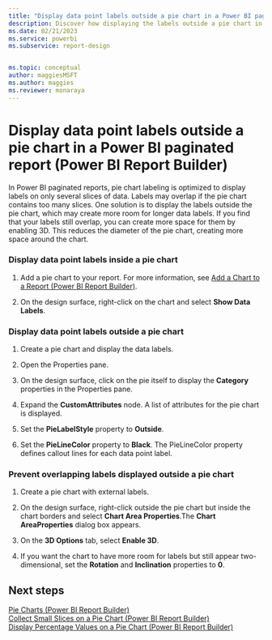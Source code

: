 ```yaml
---
title: "Display data point labels outside a pie chart in a Power BI paginated report | Microsoft Docs"
description: Discover how displaying the labels outside a pie chart in a Power BI paginated report might create more room for longer data labels in Power BI Report Builder.
ms.date: 02/21/2023
ms.service: powerbi
ms.subservice: report-design


ms.topic: conceptual
author: maggiesMSFT
ms.author: maggies
ms.reviewer: monaraya
---
```

# Display data point labels outside a pie chart in a Power BI paginated report (Power BI Report Builder)

  In Power BI paginated reports, pie chart labeling is optimized to display labels on only several slices of data. Labels may overlap if the pie chart contains too many slices. One solution is to display the labels outside the pie chart, which may create more room for longer data labels. If you find that your labels still overlap, you can create more space for them by enabling 3D. This reduces the diameter of the pie chart, creating more space around the chart.  
  
  
### Display data point labels inside a pie chart  
  
1.  Add a pie chart to your report. For more information, see [Add a Chart to a Report &#40;Power BI Report Builder&#41;](/paginated-reports/report-design/visualizations/add-a-chart-to-a-report-report-builder-and-ssrs).  
  
2.  On the design surface, right-click on the chart and select **Show Data Labels**.  
  
### Display data point labels outside a pie chart  
  
1.  Create a pie chart and display the data labels.  
  
2.  Open the Properties pane.  
  
3.  On the design surface, click on the pie itself to display the **Category** properties in the Properties pane.  
  
4.  Expand the **CustomAttributes** node. A list of attributes for the pie chart is displayed.  
  
5.  Set the **PieLabelStyle** property to **Outside**.  
  
6.  Set the **PieLineColor** property to **Black**. The PieLineColor property defines callout lines for each data point label.  
  
### Prevent overlapping labels displayed outside a pie chart  
  
1.  Create a pie chart with external labels.  
  
2.  On the design surface, right-click outside the pie chart but inside the chart borders and select **Chart Area Properties**.The **Chart AreaProperties** dialog box appears.  
  
3.  On the **3D Options** tab, select **Enable 3D**.  
  
4.  If you want the chart to have more room for labels but still appear two-dimensional, set the **Rotation** and **Inclination** properties to **0**.  
  
## Next steps  
 [Pie Charts &#40;Power BI Report Builder&#41;](/paginated-reports/report-design/visualizations/pie-charts-report-builder-and-ssrs)   
 [Collect Small Slices on a Pie Chart &#40;Power BI Report Builder&#41;](/paginated-reports/report-design/visualizations/collect-small-slices-on-a-pie-chart-report-builder-and-ssrs)   
 [Display Percentage Values on a Pie Chart &#40;Power BI Report Builder&#41;](/paginated-reports/report-design/visualizations/display-percentage-values-on-a-pie-chart-report-builder-and-ssrs)  
  
  
